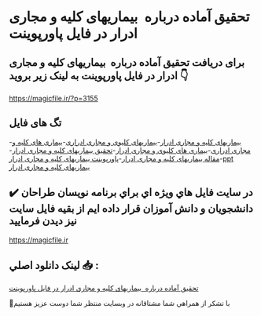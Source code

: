 # تحقیق آماده درباره  بیماریهای کلیه و مجاری ادرار در فایل پاورپوینت

## برای دریافت تحقیق آماده درباره  بیماریهای کلیه و مجاری ادرار در فایل پاورپوینت به لینک زیر بروید 👇

https://magicfile.ir/?p=3155

## تگ های فایل

-[بیماریهای کلیه و مجاری ادرار](https://magicfile.ir/product/%d8%aa%d8%ad%d9%82%db%8c%d9%82-%d8%a8%db%8c%d9%85%d8%a7%d8%b1%db%8c%d9%87%d8%a7%db%8c-%da%a9%d9%84%db%8c%d9%87-%d9%88-%d9%85%d8%ac%d8%a7%d8%b1%db%8c-%d8%a7%d8%af%d8%b1%d8%a7%d8%b1-%d8%af%d8%b1-%d9%be%d8%a7%d9%88%d8%b1%d9%be%d9%88%db%8c%d9%86%d8%aa/)-[بیماریهای کلیوی و مجاری ادراری](https://magicfile.ir/product/%d8%aa%d8%ad%d9%82%db%8c%d9%82-%d8%a8%db%8c%d9%85%d8%a7%d8%b1%db%8c%d9%87%d8%a7%db%8c-%da%a9%d9%84%db%8c%d9%87-%d9%88-%d9%85%d8%ac%d8%a7%d8%b1%db%8c-%d8%a7%d8%af%d8%b1%d8%a7%d8%b1-%d8%af%d8%b1-%d9%be%d8%a7%d9%88%d8%b1%d9%be%d9%88%db%8c%d9%86%d8%aa/)-[بیماری های کلیه و مجاری ادراری](https://magicfile.ir/product/%d8%aa%d8%ad%d9%82%db%8c%d9%82-%d8%a8%db%8c%d9%85%d8%a7%d8%b1%db%8c%d9%87%d8%a7%db%8c-%da%a9%d9%84%db%8c%d9%87-%d9%88-%d9%85%d8%ac%d8%a7%d8%b1%db%8c-%d8%a7%d8%af%d8%b1%d8%a7%d8%b1-%d8%af%d8%b1-%d9%be%d8%a7%d9%88%d8%b1%d9%be%d9%88%db%8c%d9%86%d8%aa/)-[بیماری های کلیوی و مجاری ادرار](https://magicfile.ir/product/%d8%aa%d8%ad%d9%82%db%8c%d9%82-%d8%a8%db%8c%d9%85%d8%a7%d8%b1%db%8c%d9%87%d8%a7%db%8c-%da%a9%d9%84%db%8c%d9%87-%d9%88-%d9%85%d8%ac%d8%a7%d8%b1%db%8c-%d8%a7%d8%af%d8%b1%d8%a7%d8%b1-%d8%af%d8%b1-%d9%be%d8%a7%d9%88%d8%b1%d9%be%d9%88%db%8c%d9%86%d8%aa/)-[تحقیق بیماریهای کلیه و مجاری ادرار](https://magicfile.ir/product/%d8%aa%d8%ad%d9%82%db%8c%d9%82-%d8%a8%db%8c%d9%85%d8%a7%d8%b1%db%8c%d9%87%d8%a7%db%8c-%da%a9%d9%84%db%8c%d9%87-%d9%88-%d9%85%d8%ac%d8%a7%d8%b1%db%8c-%d8%a7%d8%af%d8%b1%d8%a7%d8%b1-%d8%af%d8%b1-%d9%be%d8%a7%d9%88%d8%b1%d9%be%d9%88%db%8c%d9%86%d8%aa/)-[مقاله بیماریهای کلیه و مجاری ادرار](https://magicfile.ir/product/%d8%aa%d8%ad%d9%82%db%8c%d9%82-%d8%a8%db%8c%d9%85%d8%a7%d8%b1%db%8c%d9%87%d8%a7%db%8c-%da%a9%d9%84%db%8c%d9%87-%d9%88-%d9%85%d8%ac%d8%a7%d8%b1%db%8c-%d8%a7%d8%af%d8%b1%d8%a7%d8%b1-%d8%af%d8%b1-%d9%be%d8%a7%d9%88%d8%b1%d9%be%d9%88%db%8c%d9%86%d8%aa/)-[پاورپوینت بیماریهای کلیه و مجاری ادرار](https://magicfile.ir/product/%d8%aa%d8%ad%d9%82%db%8c%d9%82-%d8%a8%db%8c%d9%85%d8%a7%d8%b1%db%8c%d9%87%d8%a7%db%8c-%da%a9%d9%84%db%8c%d9%87-%d9%88-%d9%85%d8%ac%d8%a7%d8%b1%db%8c-%d8%a7%d8%af%d8%b1%d8%a7%d8%b1-%d8%af%d8%b1-%d9%be%d8%a7%d9%88%d8%b1%d9%be%d9%88%db%8c%d9%86%d8%aa/)-[ppt بیماریهای کلیه و مجاری ادرار](https://magicfile.ir/product/%d8%aa%d8%ad%d9%82%db%8c%d9%82-%d8%a8%db%8c%d9%85%d8%a7%d8%b1%db%8c%d9%87%d8%a7%db%8c-%da%a9%d9%84%db%8c%d9%87-%d9%88-%d9%85%d8%ac%d8%a7%d8%b1%db%8c-%d8%a7%d8%af%d8%b1%d8%a7%d8%b1-%d8%af%d8%b1-%d9%be%d8%a7%d9%88%d8%b1%d9%be%d9%88%db%8c%d9%86%d8%aa/)

## ✔️ در سايت فايل هاي ويژه اي براي برنامه نويسان طراحان دانشجويان و دانش آموزان قرار داده ايم از بقيه فايل سايت نيز ديدن فرماييد

https://magicfile.ir


## لينک دانلود اصلي 📥 :

[تحقیق آماده درباره  بیماریهای کلیه و مجاری ادرار در فایل پاورپوینت](https://magicfile.ir/product/%d8%aa%d8%ad%d9%82%db%8c%d9%82-%d8%a8%db%8c%d9%85%d8%a7%d8%b1%db%8c%d9%87%d8%a7%db%8c-%da%a9%d9%84%db%8c%d9%87-%d9%88-%d9%85%d8%ac%d8%a7%d8%b1%db%8c-%d8%a7%d8%af%d8%b1%d8%a7%d8%b1-%d8%af%d8%b1-%d9%be%d8%a7%d9%88%d8%b1%d9%be%d9%88%db%8c%d9%86%d8%aa/) 


🙏با تشکر از همراهي شما مشتاقانه در وبسایت منتظر شما دوست عزیز هستیم

